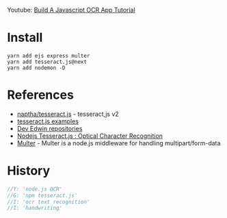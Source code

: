Youtube: [Build A Javascript OCR App Tutorial](https://www.youtube.com/watch?v=a1I3tcALTlc)

# Install
```
yarn add ejs express multer
yarn add tesseract.js@next
yarn add nodemon -D
```

# References
* [naptha/tesseract.js](https://github.com/naptha/tesseract.js#tesseractjs) - tesseract,js v2
* [tesseract.js examples](https://github.com/naptha/tesseract.js/blob/master/docs/examples.md)
* [Dev Edwin repositories](https://github.com/DevEdwin?tab=repositories)
* [Nodejs Tesseract.js : Optical Character Recognition](https://www.youtube.com/watch?v=1DtyAOHEHJY)
* [Multer](https://www.npmjs.com/package/multer) - Multer is a node.js middleware for handling multipart/form-data

# History
```c
//Y: 'node.js OCR'
//G: 'npm tesseract.js'
//I: 'ocr text recognition'
//I: 'handwriting'
```
